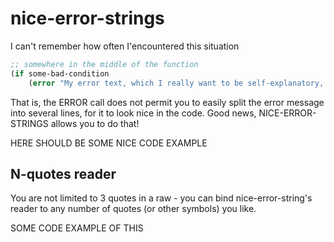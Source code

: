 nice-error-strings
==================

I can't remember how often I'encountered this situation
```lisp
;; somewhere in the middle of the function
(if some-bad-condition
    (error "My error text, which I really want to be self-explanatory, but whoops, it's end of line already"))
```

That is, the ERROR call does not permit you to easily split the error message into several lines,
for it to look nice in the code. Good news, NICE-ERROR-STRINGS allows you to do that!

HERE SHOULD BE SOME NICE CODE EXAMPLE


N-quotes reader
---------------

You are not limited to 3 quotes in a raw - you can bind nice-error-string's reader to any number
of quotes (or other symbols) you like.

SOME CODE EXAMPLE OF THIS